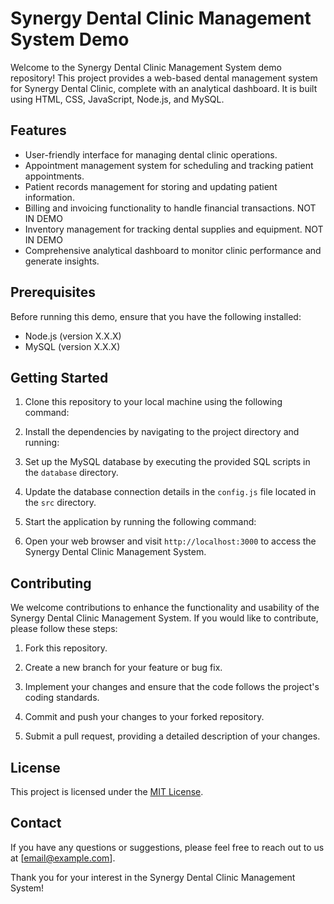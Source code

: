 # Synergy Dental Clinic Management System Demo

Welcome to the Synergy Dental Clinic Management System demo repository! This project provides a web-based dental management system for Synergy Dental Clinic, complete with an analytical dashboard. It is built using HTML, CSS, JavaScript, Node.js, and MySQL.

## Features

- User-friendly interface for managing dental clinic operations.
- Appointment management system for scheduling and tracking patient appointments.
- Patient records management for storing and updating patient information.
- Billing and invoicing functionality to handle financial transactions. NOT IN DEMO
- Inventory management for tracking dental supplies and equipment. NOT IN DEMO
- Comprehensive analytical dashboard to monitor clinic performance and generate insights.

## Prerequisites

Before running this demo, ensure that you have the following installed:

- Node.js (version X.X.X)
- MySQL (version X.X.X)

## Getting Started

1. Clone this repository to your local machine using the following command:


2. Install the dependencies by navigating to the project directory and running:


3. Set up the MySQL database by executing the provided SQL scripts in the `database` directory.

4. Update the database connection details in the `config.js` file located in the `src` directory.

5. Start the application by running the following command:


6. Open your web browser and visit `http://localhost:3000` to access the Synergy Dental Clinic Management System.

## Contributing

We welcome contributions to enhance the functionality and usability of the Synergy Dental Clinic Management System. If you would like to contribute, please follow these steps:

1. Fork this repository.

2. Create a new branch for your feature or bug fix.

3. Implement your changes and ensure that the code follows the project's coding standards.

4. Commit and push your changes to your forked repository.

5. Submit a pull request, providing a detailed description of your changes.

## License

This project is licensed under the [MIT License](LICENSE).

## Contact

If you have any questions or suggestions, please feel free to reach out to us at [email@example.com].

Thank you for your interest in the Synergy Dental Clinic Management System!


